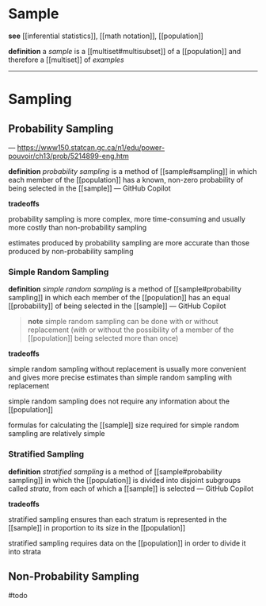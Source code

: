 # Sample

**see** [[inferential statistics]], [[math notation]], [[population]]

**definition** a _sample_ is a [[multiset#multisubset]] of a [[population]] and therefore a [[multiset]] of _examples_

---

# Sampling

## Probability Sampling

&mdash; <https://www150.statcan.gc.ca/n1/edu/power-pouvoir/ch13/prob/5214899-eng.htm>

**definition** _probability sampling_ is a method of [[sample#sampling]] in which each member of the [[population]] has a known, non-zero probability of being selected in the [[sample]] &mdash; GitHub Copilot

**tradeoffs**

probability sampling is more complex, more time-consuming and usually more costly than non-probability sampling

estimates produced by probability sampling are more accurate than those produced by non-probability sampling

### Simple Random Sampling

**definition** _simple random sampling_ is a method of [[sample#probability sampling]] in which each member of the [[population]] has an equal [[probability]] of being selected in the [[sample]] &mdash; GitHub Copilot

> **note** simple random sampling can be done with or without replacement (with or without the possibility of a member of the [[population]] being selected more than once)

**tradeoffs**

simple random sampling without replacement is usually more convenient and gives more precise estimates than simple random sampling with replacement

simple random sampling does not require any information about the [[population]]

formulas for calculating the [[sample]] size required for simple random sampling are relatively simple

### Stratified Sampling

**definition** _stratified sampling_ is a method of [[sample#probability sampling]] in which the [[population]] is divided into disjoint subgroups called _strata_, from each of which a [[sample]] is selected &mdash; GitHub Copilot

**tradeoffs**

stratified sampling ensures than each stratum is represented in the [[sample]] in proportion to its size in the [[population]]

stratified sampling requires data on the [[population]] in order to divide it into strata

## Non-Probability Sampling

#todo
